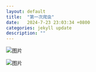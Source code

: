 ```yaml
---
layout: default
title:  "第一次爬虫"
date:   2024-7-23 23:03:34 +0800
categories: jekyll update
description: ""
---
```


![图片]({{site.baseurl}}/assets/img/2024072301.jpg)

![图片]({{site.baseurl}}/assets/img/2024072302.jpg)

